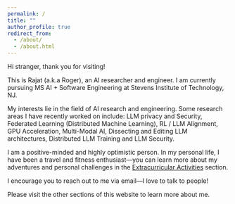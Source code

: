 ```yaml
---
permalink: /
title: ""
author_profile: true
redirect_from: 
  - /about/
  - /about.html
---
```


Hi stranger, thank you for visiting!

This is Rajat (a.k.a Roger), an AI researcher and engineer. I am currently pursuing MS AI + Software Engineering at Stevens Institute of Technology, NJ.

My interests lie in the field of AI research and engineering. Some research areas I have recently worked on include: LLM privacy and Security, Federated Learning (Distributed Machine Learning), RL / LLM Alignment, GPU Acceleration, Multi-Modal AI, Dissecting and Editing LLM architectures, Distributed LLM Training and LLM Security.

I am a positive-minded and highly optimistic person. In my personal life, I have been a travel and fitness enthusiast—you can learn more about my adventures and personal challenges in the [Extracurricular Activities](/extracurricular/) section.

I encourage you to reach out to me via email—I love to talk to people!

Please visit the other sections of this website to learn more about me.
